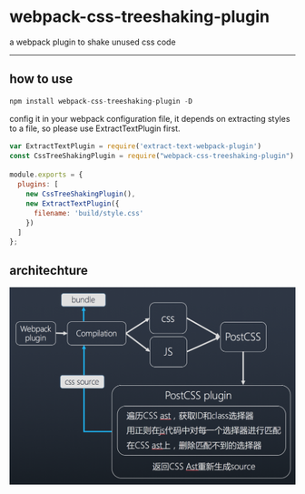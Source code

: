# webpack-css-treeshaking-plugin

a webpack plugin to shake unused css code

-------

## how to use

```javascript
npm install webpack-css-treeshaking-plugin -D
```

config it in your webpack configuration file, it depends on extracting styles to a file, so please use ExtractTextPlugin first. 

```javascript
var ExtractTextPlugin = require('extract-text-webpack-plugin')
const CssTreeShakingPlugin = require("webpack-css-treeshaking-plugin")

module.exports = {
  plugins: [
    new CssTreeShakingPlugin(),
    new ExtractTextPlugin({
      filename: 'build/style.css'
    })
  ]
};
```

## architechture
<img src="architechture.png">


